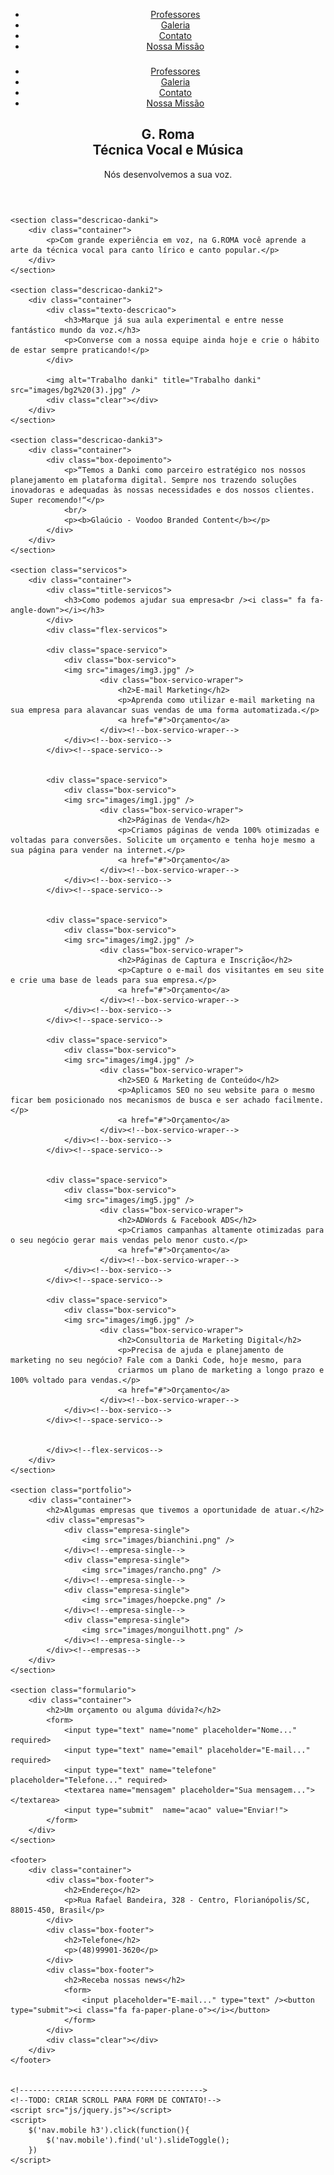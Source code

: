 <html>
<head>
	<meta http-equiv="X-UA-Compatible" content="IE=Edge">
	<link href="https://fonts.googleapis.com/css?family=Roboto:300,400,700" rel="stylesheet">
	<link rel="stylesheet" href="css/font-awesome.min.css">
	<link rel="stylesheet" href="css/style.css">
	<title>G Roma</title>
	<meta charset="utf-8">
	<meta name="keywords" content="escola de música, canto, aulas de violão, aulas de canto, coral">
	<meta name="author" content="Allan Gomes Santos">
	<meta name="viewport" content="width=device-width,initial-scale=1.0,maximum-scale=1.0">
</head>
<body>
	<header>
		<div class="container">
			<div class="menu-topo">
				<div class="logo"></div>
				<nav class="desktop">
					<ul>
						<li><a href="">Professores</a></li>
						<li><a href="">Galeria</a></li>
						<li><a href="">Contato</a></li>
						<li class="btn-nav"><a href="">Nossa Missão</a></li>
					</ul>
				</nav><!--desktop-->
				<nav class="mobile">
					<h3><i class="fa fa-bars"></i></h3>
					<ul>
						<li><a href="">Professores</a></li>
						<li><a href="">Galeria</a></li>
						<li><a href="">Contato</a></li>
						<li class="btn-nav"><a href="">Nossa Missão</a></li>
					</ul>
				</nav><!--mobile-->
				<div class="clear"></div>
			</div><!--menu-topo-->
			<div class="chamada-header">
				<h2>G. Roma <br> Técnica Vocal e Música</h2>
				<p>Nós desenvolvemos a sua voz.</p>
			</div>
		</div><!--container-->
	</header>

	<section class="descricao-danki">
		<div class="container">
			<p>Com grande experiência em voz, na G.ROMA você aprende a arte da técnica vocal para canto lírico e canto popular.</p>
		</div>
	</section>

	<section class="descricao-danki2">
		<div class="container">
			<div class="texto-descricao">
				<h3>Marque já sua aula experimental e entre nesse fantástico mundo da voz.</h3>
				<p>Converse com a nossa equipe ainda hoje e crie o hábito de estar sempre praticando!</p>
			</div>

			<img alt="Trabalho danki" title="Trabalho danki" src="images/bg2%20(3).jpg" />
			<div class="clear"></div>
		</div>
	</section>

	<section class="descricao-danki3">
		<div class="container">
			<div class="box-depoimento">
				<p>“Temos a Danki como parceiro estratégico nos nossos planejamento em plataforma digital. Sempre nos trazendo soluções inovadoras e adequadas às nossas necessidades e dos nossos clientes. Super recomendo!“</p>
				<br/>
				<p><b>Glaúcio - Voodoo Branded Content</b></p>
			</div>
		</div>
	</section>

	<section class="servicos">
		<div class="container">
			<div class="title-servicos">
				<h3>Como podemos ajudar sua empresa<br /><i class=" fa fa-angle-down"></i></h3>
			</div>
			<div class="flex-servicos">

			<div class="space-servico">
				<div class="box-servico">
				<img src="images/img3.jpg" />	
						<div class="box-servico-wraper">
							<h2>E-mail Marketing</h2>
							<p>Aprenda como utilizar e-mail marketing na sua empresa para alavancar suas vendas de uma forma automatizada.</p>
							<a href="#">Orçamento</a>
						</div><!--box-servico-wraper-->
				</div><!--box-servico-->
			</div><!--space-servico-->


			<div class="space-servico">
				<div class="box-servico">
				<img src="images/img1.jpg" />	
						<div class="box-servico-wraper">
							<h2>Páginas de Venda</h2>
							<p>Criamos páginas de venda 100% otimizadas e voltadas para conversões. Solicite um orçamento e tenha hoje mesmo a sua página para vender na internet.</p>
							<a href="#">Orçamento</a>
						</div><!--box-servico-wraper-->
				</div><!--box-servico-->
			</div><!--space-servico-->


			<div class="space-servico">
				<div class="box-servico">
				<img src="images/img2.jpg" />	
						<div class="box-servico-wraper">
							<h2>Páginas de Captura e Inscrição</h2>
							<p>Capture o e-mail dos visitantes em seu site e crie uma base de leads para sua empresa.</p>
							<a href="#">Orçamento</a>
						</div><!--box-servico-wraper-->
				</div><!--box-servico-->
			</div><!--space-servico-->	

			<div class="space-servico">
				<div class="box-servico">
				<img src="images/img4.jpg" />	
						<div class="box-servico-wraper">
							<h2>SEO & Marketing de Conteúdo</h2>
							<p>Aplicamos SEO no seu website para o mesmo ficar bem posicionado nos mecanismos de busca e ser achado facilmente.</p>
							<a href="#">Orçamento</a>
						</div><!--box-servico-wraper-->
				</div><!--box-servico-->
			</div><!--space-servico-->


			<div class="space-servico">
				<div class="box-servico">
				<img src="images/img5.jpg" />	
						<div class="box-servico-wraper">
							<h2>ADWords & Facebook ADS</h2>
							<p>Criamos campanhas altamente otimizadas para o seu negócio gerar mais vendas pelo menor custo.</p>
							<a href="#">Orçamento</a>
						</div><!--box-servico-wraper-->
				</div><!--box-servico-->
			</div><!--space-servico-->

			<div class="space-servico">
				<div class="box-servico">
				<img src="images/img6.jpg" />	
						<div class="box-servico-wraper">
							<h2>Consultoria de Marketing Digital</h2>
							<p>Precisa de ajuda e planejamento de marketing no seu negócio? Fale com a Danki Code, hoje mesmo, para
							criarmos um plano de marketing a longo prazo e 100% voltado para vendas.</p>
							<a href="#">Orçamento</a>
						</div><!--box-servico-wraper-->
				</div><!--box-servico-->
			</div><!--space-servico-->					

			
			</div><!--flex-servicos-->
		</div>
	</section>

	<section class="portfolio">
		<div class="container">
			<h2>Algumas empresas que tivemos a oportunidade de atuar.</h2>
			<div class="empresas">
				<div class="empresa-single">
					<img src="images/bianchini.png" />
				</div><!--empresa-single-->
				<div class="empresa-single">
					<img src="images/rancho.png" />
				</div><!--empresa-single-->
				<div class="empresa-single">
					<img src="images/hoepcke.png" />
				</div><!--empresa-single-->
				<div class="empresa-single">
					<img src="images/monguilhott.png" />
				</div><!--empresa-single-->
			</div><!--empresas-->
		</div>
	</section>

	<section class="formulario">
		<div class="container">
			<h2>Um orçamento ou alguma dúvida?</h2>
			<form>
				<input type="text" name="nome" placeholder="Nome..." required>
				<input type="text" name="email" placeholder="E-mail..." required>
				<input type="text" name="telefone" placeholder="Telefone..." required>
				<textarea name="mensagem" placeholder="Sua mensagem..."></textarea>
				<input type="submit"  name="acao" value="Enviar!">
			</form>
		</div>
	</section>

	<footer>
		<div class="container">
			<div class="box-footer">
				<h2>Endereço</h2>
				<p>Rua Rafael Bandeira, 328 - Centro, Florianópolis/SC, 88015-450, Brasil</p>
			</div>
			<div class="box-footer">
				<h2>Telefone</h2>
				<p>(48)99901-3620</p>
			</div>
			<div class="box-footer">
				<h2>Receba nossas news</h2>
				<form>
					<input placeholder="E-mail..." type="text" /><button type="submit"><i class="fa fa-paper-plane-o"></i></button>
				</form>
			</div>
			<div class="clear"></div>
		</div>
	</footer>

	
	<!----------------------------------------->
	<!--TODO: CRIAR SCROLL PARA FORM DE CONTATO!-->
	<script src="js/jquery.js"></script>
	<script>
		$('nav.mobile h3').click(function(){
			$('nav.mobile').find('ul').slideToggle();
		})
	</script>
</body>
</html>